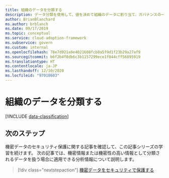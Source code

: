 ```yaml
---
title: 組織のデータを分類する
description: データ分類を使用して、値を決めて組織のデータに割り当て、ガバナンスの一般的な開始点を提供します。
author: BrianBlanchard
ms.author: brblanch
ms.date: 09/17/2019
ms.topic: conceptual
ms.service: cloud-adoption-framework
ms.subservice: govern
ms.custom: internal
ms.openlocfilehash: 78e7d921a9e4021608fcb8a5f9d1f23b29a27af9
ms.sourcegitcommit: b6f2b4f8db6c3b1157299ece1f044cff56895919
ms.translationtype: HT
ms.contentlocale: ja-JP
ms.lasthandoff: 12/10/2020
ms.locfileid: "97018603"
---
```

# <a name="classify-your-organizations-data"></a>組織のデータを分類する

[!INCLUDE [data-classification](../../../includes/data-classification.md)]

## <a name="next-steps"></a>次のステップ

機密データのセキュリティ保護に関する記事を確認して、この記事シリーズの学習を続けます。 次の記事では、機密情報または機密性の高い情報として分類されるデータを扱う場合に適用できる分析情報について説明します。

> [!div class="nextstepaction"]
> [機密データをセキュリティで保護する](/azure/architecture/data-guide/scenarios/securing-data-solutions?toc=/azure/cloud-adoption-framework/toc.json&bc=/azure/cloud-adoption-framework/_bread/toc.json)
